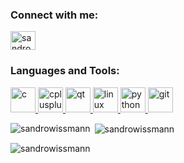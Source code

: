 <h3 align="left">Connect with me:</h3>
<p align="left">
<a href="https://linkedin.com/in/sandrowissmann" target="blank"><img align="center" src="https://cdn.jsdelivr.net/npm/simple-icons@3.0.1/icons/linkedin.svg" alt="sandro wißmann" height="30" width="40" /></a>
</p>

<h3 align="left">Languages and Tools:</h3>
<p align="left"> 
<a href="https://www.cprogramming.com/" target="_blank"> <img src="https://devicons.github.io/devicon/devicon.git/icons/c/c-original.svg" alt="c" width="40" height="40"/> </a> 
<a href="https://www.w3schools.com/cpp/" target="_blank"> <img src="https://devicons.github.io/devicon/devicon.git/icons/cplusplus/cplusplus-original.svg" alt="cplusplus" width="40" height="40"/> </a> 
<a href="https://www.qt.io/" target="_blank"> <img src="https://upload.wikimedia.org/wikipedia/commons/0/0b/Qt_logo_2016.svg" alt="qt" width="40" height="40"/> </a> 
<a href="https://www.linux.org/" target="_blank"> <img src="https://devicons.github.io/devicon/devicon.git/icons/linux/linux-original.svg" alt="linux" width="40" height="40"/> </a> 
<a href="https://www.python.org" target="_blank"> <img src="https://devicons.github.io/devicon/devicon.git/icons/python/python-original.svg" alt="python" width="40" height="40"/> </a> 
<a href="https://git-scm.com/" target="_blank"> <img src="https://www.vectorlogo.zone/logos/git-scm/git-scm-icon.svg" alt="git" width="40" height="40"/> </a> 
</p> 


<p><img align="left" src="https://github-readme-stats.vercel.app/api/top-langs?username=sandrowissmann&show_icons=true&locale=en&layout=compact" alt="sandrowissmann" /></p>

<p>&nbsp;<img align="center" src="https://github-readme-stats.vercel.app/api?username=sandrowissmann&show_icons=true&locale=en" alt="sandrowissmann" /></p>

<p align="left"> <img src="https://komarev.com/ghpvc/?username=sandrowissmann&label=Profile%20views&color=0e75b6&style=flat" alt="sandrowissmann" /> </p>
